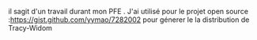 il sagit d'un  travail durant mon PFE . 
J'ai utilisé pour le projet open source :https://gist.github.com/yymao/7282002  pour génerer le la distribution de Tracy-Widom
